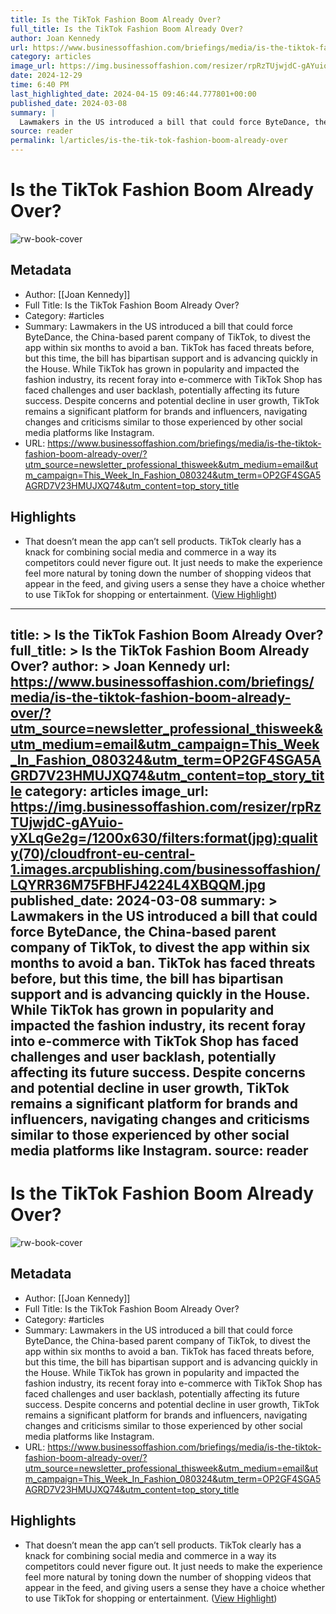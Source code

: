 ```yaml
---
title: Is the TikTok Fashion Boom Already Over?
full_title: Is the TikTok Fashion Boom Already Over?
author: Joan Kennedy
url: https://www.businessoffashion.com/briefings/media/is-the-tiktok-fashion-boom-already-over/?utm_source=newsletter_professional_thisweek&utm_medium=email&utm_campaign=This_Week_In_Fashion_080324&utm_term=OP2GF4SGA5AGRD7V23HMUJXQ74&utm_content=top_story_title
category: articles
image_url: https://img.businessoffashion.com/resizer/rpRzTUjwjdC-gAYuio-yXLqGe2g=/1200x630/filters:format(jpg):quality(70)/cloudfront-eu-central-1.images.arcpublishing.com/businessoffashion/LQYRR36M75FBHFJ4224L4XBQQM.jpg
date: 2024-12-29
time: 6:40 PM
last_highlighted_date: 2024-04-15 09:46:44.777801+00:00
published_date: 2024-03-08
summary: |
  Lawmakers in the US introduced a bill that could force ByteDance, the China-based parent company of TikTok, to divest the app within six months to avoid a ban. TikTok has faced threats before, but this time, the bill has bipartisan support and is advancing quickly in the House. While TikTok has grown in popularity and impacted the fashion industry, its recent foray into e-commerce with TikTok Shop has faced challenges and user backlash, potentially affecting its future success. Despite concerns and potential decline in user growth, TikTok remains a significant platform for brands and influencers, navigating changes and criticisms similar to those experienced by other social media platforms like Instagram.
source: reader
permalink: l/articles/is-the-tik-tok-fashion-boom-already-over
---
```

# Is the TikTok Fashion Boom Already Over?

![rw-book-cover](https://img.businessoffashion.com/resizer/rpRzTUjwjdC-gAYuio-yXLqGe2g=/1200x630/filters:format(jpg):quality(70)/cloudfront-eu-central-1.images.arcpublishing.com/businessoffashion/LQYRR36M75FBHFJ4224L4XBQQM.jpg)

## Metadata
- Author: [[Joan Kennedy]]
- Full Title: Is the TikTok Fashion Boom Already Over?
- Category: #articles
- Summary: Lawmakers in the US introduced a bill that could force ByteDance, the China-based parent company of TikTok, to divest the app within six months to avoid a ban. TikTok has faced threats before, but this time, the bill has bipartisan support and is advancing quickly in the House. While TikTok has grown in popularity and impacted the fashion industry, its recent foray into e-commerce with TikTok Shop has faced challenges and user backlash, potentially affecting its future success. Despite concerns and potential decline in user growth, TikTok remains a significant platform for brands and influencers, navigating changes and criticisms similar to those experienced by other social media platforms like Instagram.
- URL: https://www.businessoffashion.com/briefings/media/is-the-tiktok-fashion-boom-already-over/?utm_source=newsletter_professional_thisweek&utm_medium=email&utm_campaign=This_Week_In_Fashion_080324&utm_term=OP2GF4SGA5AGRD7V23HMUJXQ74&utm_content=top_story_title

## Highlights
- That doesn’t mean the app can’t sell products. TikTok clearly has a knack for combining social media and commerce in a way its competitors could never figure out. It just needs to make the experience feel more natural by toning down the number of shopping videos that appear in the feed, and giving users a sense they have a choice whether to use TikTok for shopping or entertainment. ([View Highlight](https://read.readwise.io/read/01hvgjdq1xczadwej0cs8nppt0))


---
title: >
  Is the TikTok Fashion Boom Already Over?
full_title: >
  Is the TikTok Fashion Boom Already Over?
author: >
  Joan Kennedy
url: https://www.businessoffashion.com/briefings/media/is-the-tiktok-fashion-boom-already-over/?utm_source=newsletter_professional_thisweek&utm_medium=email&utm_campaign=This_Week_In_Fashion_080324&utm_term=OP2GF4SGA5AGRD7V23HMUJXQ74&utm_content=top_story_title
category: articles
image_url: https://img.businessoffashion.com/resizer/rpRzTUjwjdC-gAYuio-yXLqGe2g=/1200x630/filters:format(jpg):quality(70)/cloudfront-eu-central-1.images.arcpublishing.com/businessoffashion/LQYRR36M75FBHFJ4224L4XBQQM.jpg
published_date: 2024-03-08
summary: >
  Lawmakers in the US introduced a bill that could force ByteDance, the China-based parent company of TikTok, to divest the app within six months to avoid a ban. TikTok has faced threats before, but this time, the bill has bipartisan support and is advancing quickly in the House. While TikTok has grown in popularity and impacted the fashion industry, its recent foray into e-commerce with TikTok Shop has faced challenges and user backlash, potentially affecting its future success. Despite concerns and potential decline in user growth, TikTok remains a significant platform for brands and influencers, navigating changes and criticisms similar to those experienced by other social media platforms like Instagram.
source: reader
---
# Is the TikTok Fashion Boom Already Over?

![rw-book-cover](https://img.businessoffashion.com/resizer/rpRzTUjwjdC-gAYuio-yXLqGe2g=/1200x630/filters:format(jpg):quality(70)/cloudfront-eu-central-1.images.arcpublishing.com/businessoffashion/LQYRR36M75FBHFJ4224L4XBQQM.jpg)

## Metadata
- Author: [[Joan Kennedy]]
- Full Title: Is the TikTok Fashion Boom Already Over?
- Category: #articles
- Summary: Lawmakers in the US introduced a bill that could force ByteDance, the China-based parent company of TikTok, to divest the app within six months to avoid a ban. TikTok has faced threats before, but this time, the bill has bipartisan support and is advancing quickly in the House. While TikTok has grown in popularity and impacted the fashion industry, its recent foray into e-commerce with TikTok Shop has faced challenges and user backlash, potentially affecting its future success. Despite concerns and potential decline in user growth, TikTok remains a significant platform for brands and influencers, navigating changes and criticisms similar to those experienced by other social media platforms like Instagram.
- URL: https://www.businessoffashion.com/briefings/media/is-the-tiktok-fashion-boom-already-over/?utm_source=newsletter_professional_thisweek&utm_medium=email&utm_campaign=This_Week_In_Fashion_080324&utm_term=OP2GF4SGA5AGRD7V23HMUJXQ74&utm_content=top_story_title

## Highlights
- That doesn’t mean the app can’t sell products. TikTok clearly has a knack for combining social media and commerce in a way its competitors could never figure out. It just needs to make the experience feel more natural by toning down the number of shopping videos that appear in the feed, and giving users a sense they have a choice whether to use TikTok for shopping or entertainment. ([View Highlight](https://read.readwise.io/read/01hvgjdq1xczadwej0cs8nppt0))


